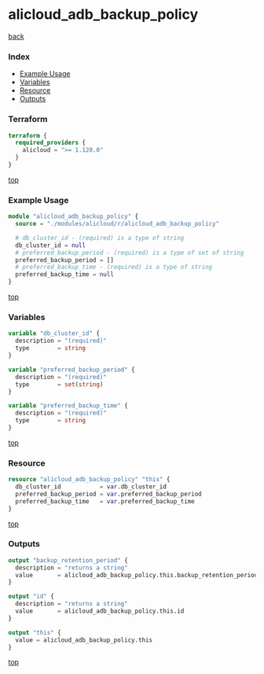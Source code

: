 # alicloud_adb_backup_policy

[back](../alicloud.md)

### Index

- [Example Usage](#example-usage)
- [Variables](#variables)
- [Resource](#resource)
- [Outputs](#outputs)

### Terraform

```terraform
terraform {
  required_providers {
    alicloud = ">= 1.120.0"
  }
}
```

[top](#index)

### Example Usage

```terraform
module "alicloud_adb_backup_policy" {
  source = "./modules/alicloud/r/alicloud_adb_backup_policy"

  # db_cluster_id - (required) is a type of string
  db_cluster_id = null
  # preferred_backup_period - (required) is a type of set of string
  preferred_backup_period = []
  # preferred_backup_time - (required) is a type of string
  preferred_backup_time = null
}
```

[top](#index)

### Variables

```terraform
variable "db_cluster_id" {
  description = "(required)"
  type        = string
}

variable "preferred_backup_period" {
  description = "(required)"
  type        = set(string)
}

variable "preferred_backup_time" {
  description = "(required)"
  type        = string
}
```

[top](#index)

### Resource

```terraform
resource "alicloud_adb_backup_policy" "this" {
  db_cluster_id           = var.db_cluster_id
  preferred_backup_period = var.preferred_backup_period
  preferred_backup_time   = var.preferred_backup_time
}
```

[top](#index)

### Outputs

```terraform
output "backup_retention_period" {
  description = "returns a string"
  value       = alicloud_adb_backup_policy.this.backup_retention_period
}

output "id" {
  description = "returns a string"
  value       = alicloud_adb_backup_policy.this.id
}

output "this" {
  value = alicloud_adb_backup_policy.this
}
```

[top](#index)